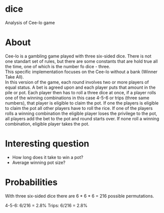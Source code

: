 # dice
Analysis of Cee-lo game

# About
Cee-lo is a gambling game played with three six-sided
dice. There is not one standart set of rules, but there
are some constants that are hold true all the time, one
of which is the number fo dice - three.  
This specific implementation focuses on the Cee-lo
without a bank (Winner Take All).  
In this version of the game, each round involves two or
more players of equal status. A bet is agreed upon and
each player puts that amount in the pile or pot. Each
player then has to roll a three dice at once, if a
player rolls one of the winning combinations in this case
4-5-6 or trips (three same numbers), that player is
eligible to claim the pot. If one the players is eligible
to claim the pot all other players have to roll the rice.
If one of the players rolls a winning combination the
eligible player loses the privilege to the pot, all
players add the bet to the pot and round starts over.
If none roll a winning combination, eligible player takes
the pot.  

# Interesting question
- How long does it take to win a pot?
- Average winning pot size?

# Probabilities
With three six-sided dice there are 6 * 6 * 6 = 216
possible permutations.

4-5-6: 6/216 = 2.8%
Trips: 6/216 = 2.8%
